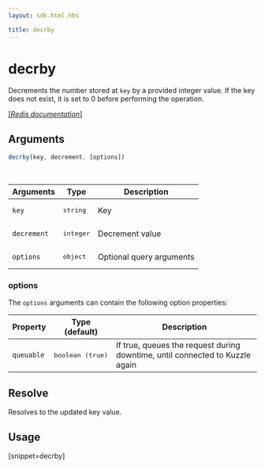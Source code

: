 ```yaml
---
layout: sdk.html.hbs

title: decrby
---
```


# decrby


Decrements the number stored at `key` by a provided integer value. If the key does not exist, it is set to 0 before performing the operation.

[[_Redis documentation_]](https://redis.io/commands/decrby)

## Arguments

```js
decrby(key, decrement, [options])

```

<br/>

| Arguments    | Type    | Description |
|--------------|---------|-------------|
| `key` | <pre>string</pre> | Key |
| `decrement` | <pre>integer</pre> | Decrement value |
| ``options`` | <pre>object</pre> | Optional query arguments |

### options

The `options` arguments can contain the following option properties:

| Property   | Type (default)   | Description                       |
| ---------- | ------- | --------------------------------- |
| `queuable` | <pre>boolean (true)</pre> | If true, queues the request during downtime, until connected to Kuzzle again |

## Resolve

Resolves to the updated key value.

## Usage

[snippet=decrby]
